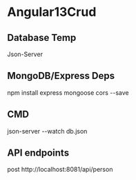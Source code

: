 # Angular13Crud

## Database Temp 
Json-Server

## MongoDB/Express Deps
npm install express mongoose cors --save

## CMD
json-server --watch db.json

## API endpoints 
post http://localhost:8081/api/person


